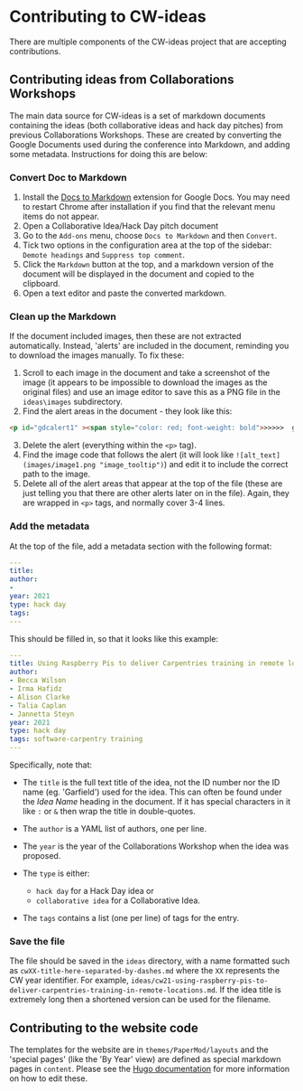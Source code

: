 # Contributing to CW-ideas
There are multiple components of the CW-ideas project that are accepting contributions.

## Contributing ideas from Collaborations Workshops
The main data source for CW-ideas is a set of markdown documents containing the ideas (both collaborative ideas and hack day pitches) from previous Collaborations Workshops. These are created by converting the Google Documents used during the conference into Markdown, and adding some metadata. Instructions for doing this are below:

### Convert Doc to Markdown
1. Install the [Docs to Markdown](https://workspace.google.com/marketplace/app/docs_to_markdown/700168918607) extension for Google Docs. You may need to restart Chrome after installation if you find that the relevant menu items do not appear.
2. Open a Collaborative Idea/Hack Day pitch document
3. Go to the `Add-ons` menu, choose `Docs to Markdown` and then `Convert`.
4. Tick two options in the configuration area at the top of the sidebar: `Demote headings` and `Suppress top comment`.
5. Click the `Markdown` button at the top, and a markdown version of the document will be displayed in the document and copied to the clipboard.
6. Open a text editor and paste the converted markdown.

### Clean up the Markdown
If the document included images, then these are not extracted automatically. Instead, 'alerts' are included in the document, reminding you to download the images manually. To fix these:
1. Scroll to each image in the document and take a screenshot of the image (it appears to be impossible to download the images as the original files) and use an image editor to save this as a PNG file in the `ideas\images` subdirectory.
2. Find the alert areas in the document - they look like this:
```html
<p id="gdcalert1" ><span style="color: red; font-weight: bold">>>>>>  gd2md-html alert: inline image link here (to images/image1.png). Store image on your image server and adjust path/filename/extension if necessary. </span><br>(<a href="#">Back to top</a>)(<a href="#gdcalert2">Next alert</a>)<br><span style="color: red; font-weight: bold">>>>>> </span></p>
```
3. Delete the alert (everything within the `<p>` tag).
4. Find the image code that follows the alert (it will look like `![alt_text](images/image1.png "image_tooltip")`) and edit it to include the correct path to the image.
5. Delete all of the alert areas that appear at the top of the file (these are just telling you that there are other alerts later on in the file). Again, they are wrapped in `<p>` tags, and normally cover 3-4 lines.

### Add the metadata
At the top of the file, add a metadata section with the following format:
```yaml
---
title: 
author:
- 
year: 2021
type: hack day
tags: 
---
```

This should be filled in, so that it looks like this example:

```yaml
---
title: Using Raspberry Pis to deliver Carpentries training in remote locations
author:
- Becca Wilson
- Irma Hafidz
- Alison Clarke
- Talia Caplan
- Jannetta Steyn
year: 2021
type: hack day
tags: software-carpentry training
---
```

Specifically, note that:
- The `title` is the full text title of the idea, not the ID number nor the ID name (eg. 'Garfield') used for the idea. This can often be found under the _Idea Name_ heading in the document. If it has special characters in it like `:` or `&` then wrap the title in double-quotes.
- The `author` is a YAML list of authors, one per line.
- The `year` is the year of the Collaborations Workshop when the idea was proposed.
- The `type` is either:
  -  `hack day` for a Hack Day idea or 
  - `collaborative idea` for a Collaborative Idea.

- The `tags` contains a list (one per line) of tags for the entry.

### Save the file
The file should be saved in the `ideas` directory, with a name formatted such as `cwXX-title-here-separated-by-dashes.md` where the `XX` represents the CW year identifier. For example, `ideas/cw21-using-raspberry-pis-to-deliver-carpentries-training-in-remote-locations.md`. If the idea title is extremely long then a shortened version can be used for the filename.

## Contributing to the website code
The templates for the website are in `themes/PaperMod/layouts` and the 'special pages' (like the 'By Year' view) are defined as special markdown pages in `content`. Please see the [Hugo documentation](https://gohugo.io/documentation/) for more information on how to edit these.